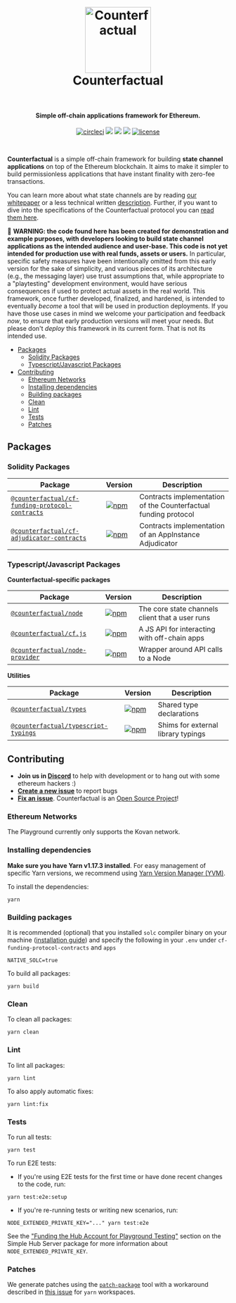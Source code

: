 <h1 align="center">
  <br>
  <a href="https://counterfactual.com"><img src="./logo.svg" alt="Counterfactual" width="150"></a>
  <br>
  Counterfactual
  <br>
  <br>
</h1>

<h4 align="center">Simple off-chain applications framework for Ethereum.</h4>

<p align="center">
  <a href="https://circleci.com/gh/counterfactual/monorepo"><img src="https://circleci.com/gh/counterfactual/monorepo.svg?style=shield&circle-token=adc9e1576b770585a350141b2a90fc3d68bc048c" alt="circleci"></a>
  <a href="https://lernajs.io/"><img src="https://img.shields.io/badge/maintained%20with-lerna-cc00ff.svg"/></a>
  <a href="https://counterfactual.com/chat"><img src="https://img.shields.io/discord/500370633901735947.svg"/></a>
  <a href="https://github.com/renovatebot/renovate"><img src="https://badges.renovateapi.com/github/counterfactual/monorepo"/></a>
  <a href="./LICENSE"><img src="https://img.shields.io/badge/license-MIT-blue.svg" alt="license"></a>
</p>
<br>

**Counterfactual** is a simple off-chain framework for building **state channel applications** on top of the Ethereum blockchain. It aims to make it simpler to build permissionless applications that have instant finality with zero-fee transactions.

You can learn more about what state channels are by reading [our whitepaper](https://counterfactual.com/statechannels) or a less technical written [description](https://medium.com/l4-media/making-sense-of-ethereums-layer-2-scaling-solutions-state-channels-plasma-and-truebit-22cb40dcc2f4#c353). Further, if you want to dive into the specifications of the Counterfactual protocol you can [read them here](https://counterfactual.com/specs).

🚨 **WARNING: the code found here has been created for demonstration and example purposes, with developers looking to build state channel applications as the intended audience and user-base. This code is not yet intended for production use with real funds, assets or users.** In particular, specific safety measures have been intentionally omitted from this early version for the sake of simplicity, and various pieces of its architecture (e.g., the messaging layer) use trust assumptions that, while appropriate to a "playtesting" development environment, would have serious consequences if used to protect actual assets in the real world. This framework, once further developed, finalized, and hardened, is intended to eventually _become_ a tool that will be used in production deployments. If you have those use cases in mind we welcome your participation and feedback _now_, to ensure that early production versions will meet your needs. But please don't _deploy_ this framework in its current form. That is not its intended use.

- [Packages](#packages)
  - [Solidity Packages](#solidity-packages)
  - [Typescript/Javascript Packages](#typescriptjavascript-packages)
- [Contributing](#contributing)
  - [Ethereum Networks](#ethereum-networks)
  - [Installing dependencies](#installing-dependencies)
  - [Building packages](#building-packages)
  - [Clean](#clean)
  - [Lint](#lint)
  - [Tests](#tests)
  - [Patches](#patches)

## Packages

### Solidity Packages

| Package | Version | Description |
| --- | --- | --- |
| [`@counterfactual/cf-funding-protocol-contracts`](/packages/cf-funding-protocol-contracts) | [![npm](https://img.shields.io/npm/v/@counterfactual/cf-funding-protocol-contracts.svg)](https://www.npmjs.com/package/@counterfactual/cf-funding-protocol-contracts) | Contracts implementation of the Counterfactual funding protocol |
| [`@counterfactual/cf-adjudicator-contracts`](/packages/cf-adjudicator-contracts) | [![npm](https://img.shields.io/npm/v/@counterfactual/cf-adjudicator-contracts.svg)](https://www.npmjs.com/package/@counterfactual/cf-adjudicator-contracts) | Contracts implementation of an AppInstance Adjudicator |

### Typescript/Javascript Packages

**Counterfactual-specific packages**

| Package | Version | Description |
| --- | --- | --- |
| [`@counterfactual/node`](/packages/node) | [![npm](https://img.shields.io/npm/v/@counterfactual/node.svg)](https://www.npmjs.com/package/@counterfactual/node) | The core state channels client that a user runs |
| [`@counterfactual/cf.js`](/packages/cf.js) | [![npm](https://img.shields.io/npm/v/@counterfactual/cf.js.svg)](https://www.npmjs.com/package/@counterfactual/cf.js) | A JS API for interacting with off-chain apps |
| [`@counterfactual/node-provider`](/packages/node-provider) | [![npm](https://img.shields.io/npm/v/@counterfactual/node-provider.svg)](https://www.npmjs.com/package/@counterfactual/node-provider) | Wrapper around API calls to a Node |

**Utilities**

| Package | Version | Description |
| --- | --- | --- |
| [`@counterfactual/types`](/packages/types) | [![npm](https://img.shields.io/npm/v/@counterfactual/types.svg)](https://www.npmjs.com/package/@counterfactual/types) | Shared type declarations |
| [`@counterfactual/typescript-typings`](/packages/typescript-typings) | [![npm](https://img.shields.io/npm/v/@counterfactual/typescript-typings.svg)](https://www.npmjs.com/package/@counterfactual/typescript-typings) | Shims for external library typings |

## Contributing

- **Join us in [Discord][counterfactual-discord-url]** to help with development or to hang out with some ethereum hackers :)
- **[Create a new issue](https://github.com/counterfactual/monorepo/issues/new)** to report bugs
- **[Fix an issue](https://github.com/counterfactual/counterfactual/issues?state=open)**. Counterfactual is an [Open Source Project](.github/CONTRIBUTING.md)!

### Ethereum Networks

The Playground currently only supports the Kovan network.

### Installing dependencies

**Make sure you have Yarn v1.17.3 installed**. For easy management of specific Yarn versions, we recommend using [Yarn Version Manager (YVM)](https://github.com/tophat/yvm).

To install the dependencies:

```shell
yarn
```

### Building packages

It is recommended (optional) that you installed `solc` compiler binary on your machine ([installation guide](https://solidity.readthedocs.io/en/latest/installing-solidity.html#binary-packages)) and specify the following in your `.env` under `cf-funding-protocol-contracts` and `apps`

```shell
NATIVE_SOLC=true
```

To build all packages:

```shell
yarn build
```

### Clean

To clean all packages:

```shell
yarn clean
```

### Lint

To lint all packages:

```shell
yarn lint
```

To also apply automatic fixes:

```shell
yarn lint:fix
```

### Tests

To run all tests:

```shell
yarn test
```

To run E2E tests:

- If you're using E2E tests for the first time or have done recent changes to the code, run:

```shell
yarn test:e2e:setup
```

- If you're re-running tests or writing new scenarios, run:

```shell
NODE_EXTENDED_PRIVATE_KEY="..." yarn test:e2e
```

See the ["Funding the Hub Account for Playground Testing"](./packages/simple-hub-server/README.md) section on the Simple Hub Server package for more information about `NODE_EXTENDED_PRIVATE_KEY`.

### Patches

We generate patches using the [`patch-package`](https://github.com/ds300/patch-package) tool with a workaround described in [this issue](https://github.com/ds300/patch-package/issues/42#issuecomment-435992316) for `yarn` workspaces.

[counterfactual-discord-url]: https://counterfactual.com/chat
